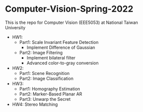 # Computer-Vision-Spring-2022
This is the repo for Computer Vision (EEE5053) at National Taiwan University
- HW1: 
  - Part1: Scale Invariant Feature Detection
    - Implement Difference of Gaussian
  - Part2: Image Filtering
    - Implement bilateral filter
    - Advanced color-to-gray conversion
- HW2: 
  - Part1: Scene Recognition
  - Part2: Image Classification
- HW3:
  - Part1: Homography Estimation
  - Part2: Marker-Based Planar AR
  - Part3: Unwarp the Secret
- HW4: Stereo Matching
